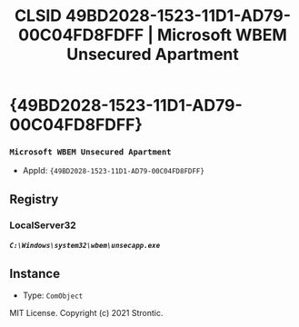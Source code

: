 ﻿---
title: "CLSID 49BD2028-1523-11D1-AD79-00C04FD8FDFF | Microsoft WBEM Unsecured Apartment"
excerpt: What is COM-Object CLSID 49BD2028-1523-11D1-AD79-00C04FD8FDFF?
---

# {49BD2028-1523-11D1-AD79-00C04FD8FDFF}

### `Microsoft WBEM Unsecured Apartment`
* AppId: `{49BD2028-1523-11D1-AD79-00C04FD8FDFF}`

## Registry


### LocalServer32

##### `C:\Windows\system32\wbem\unsecapp.exe`

## Instance

* Type: `ComObject`

MIT License. Copyright (c) 2021 Strontic.


